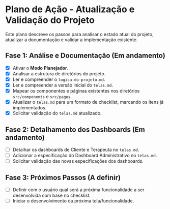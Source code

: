 # Plano de Ação - Atualização e Validação do Projeto

Este plano descreve os passos para analisar o estado atual do projeto, atualizar a documentação e validar a implementação existente.

## Fase 1: Análise e Documentação (Em andamento)

- [x] Ativar o **Modo Planejador**.
- [x] Analisar a estrutura de diretórios do projeto.
- [x] Ler e compreender o `logica-do-projeto.md`.
- [x] Ler e compreender a versão inicial do `telas.md`.
- [x] Mapear os componentes e páginas existentes nos diretórios `src/components` e `src/pages`.
- [x] Atualizar o `telas.md` para um formato de checklist, marcando os itens já implementados.
- [x] Solicitar validação do `telas.md` atualizado.

## Fase 2: Detalhamento dos Dashboards (Em andamento)

- [ ] Detalhar os dashboards de Cliente e Terapeuta no `telas.md`.
- [ ] Adicionar a especificação do Dashboard Administrativo no `telas.md`.
- [ ] Solicitar validação das novas especificações dos dashboards.

## Fase 3: Próximos Passos (A definir)

- [ ] Definir com o usuário qual será a próxima funcionalidade a ser desenvolvida com base no checklist.
- [ ] Iniciar o desenvolvimento da próxima tela/funcionalidade.
